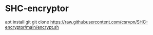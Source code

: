 # SHC-encryptor

apt install git
git clone https://raw.githubusercontent.com/csrvpn/SHC-encryptor/main/encrypt.sh
